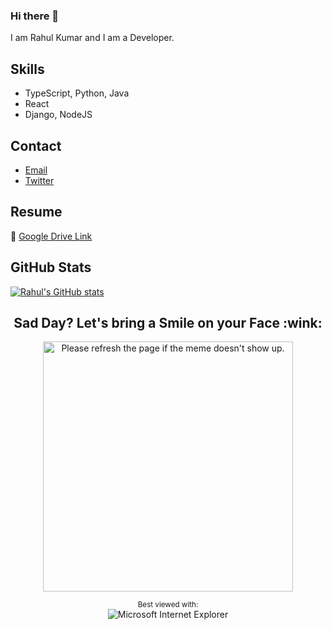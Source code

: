 ### Hi there 👋

I am Rahul Kumar and I am a Developer.

## Skills
- TypeScript, Python, Java
- React
- Django, NodeJS

## Contact
- [Email](mailto:kumarrahul771996@gmail.com)
- [Twitter](https://twitter.com/Rahul_codingrah)

## Resume
📃 [Google Drive Link](https://drive.google.com/a)

<!--

-->

## GitHub Stats
[![Rahul's GitHub stats](https://github-readme-stats.vercel.app/api?username=Rahullkumr)](https://github.com/Rahullkumr?tab=repositories)


<h2 align="center">Sad Day? Let's bring a Smile on your Face :wink:</h2>
<p align="center">
<img src='https://random-memer.herokuapp.com/' title="Meme" alt="Please refresh the page if the meme doesn't show up." height="400">
</p>

<div align="center">

<sup>Best viewed with:</sup><br />![Microsoft Internet Explorer](https://user-images.githubusercontent.com/282759/84683523-52f97980-af05-11ea-9da0-639e1c368536.gif)

</div>

